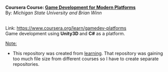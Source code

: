 <b>Coursera Course: <u>Game Development for Modern Platforms</u></b><br/>
By: <i>Michigan State University and Brian Winn</i><br/><br/>

Link: <a href="https://www.coursera.org/learn/gamedev-platforms">https://www.coursera.org/learn/gamedev-platforms</a><br/>
Game development using <b>Unity3D </b> and <b>C#</b> as a platform.</b><br/>

<u>Note:</u><br/>
- This repository was created from <a href="https://github.com/jhesed/learning">learning</a>. That repository was gaining too much file size from different courses so I have to create separate repositories.
